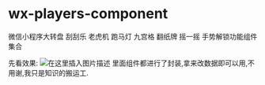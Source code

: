 # wx-players-component
微信小程序大转盘 刮刮乐 老虎机 跑马灯 九宫格 翻纸牌 摇一摇 手势解锁功能组件集合

先看效果:
![在这里插入图片描述](https://img-blog.csdnimg.cn/201908011544111.png?x-oss-process=image/watermark,type_ZmFuZ3poZW5naGVpdGk,shadow_10,text_aHR0cHM6Ly9ibG9nLmNzZG4ubmV0L3hpYW9kaTUyMDUyMA==,size_16,color_FFFFFF,t_70)
里面组件都进行了封装,拿来改数据即可以用,不用谢,我只是知识的搬运工.
